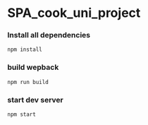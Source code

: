 # SPA_cook_uni_project

### Install all dependencies
```
npm install
```

### build wepback

```
npm run build
```

### start dev server

```
npm start
```
